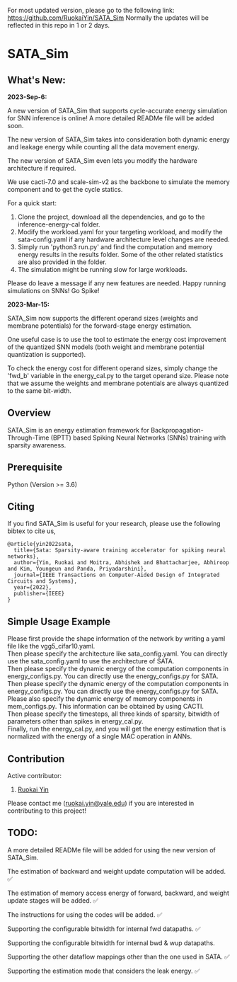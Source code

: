 For most updated version, please go to the following link: https://github.com/RuokaiYin/SATA_Sim
Normally the updates will be reflected in this repo in 1 or 2 days.

# SATA_Sim

## What's New:

**2023-Sep-6:**

A new version of SATA_Sim that supports cycle-accurate energy simulation for SNN inference is online! A more detailed READMe file will be added soon.

The new version of SATA_Sim takes into consideration both dynamic energy and leakage energy while counting all the data movement energy. 

The new version of SATA_Sim even lets you modify the hardware architecture if required.

We use cacti-7.0 and scale-sim-v2 as the backbone to simulate the memory component and to get the cycle statics.

For a quick start:

1. Clone the project, download all the dependencies, and go to the inference-energy-cal folder.
2. Modify the workload.yaml for your targeting workload, and modify the sata-config.yaml if any hardware architecture level changes are needed.
3. Simply run 'python3 run.py' and find the computation and memory energy results in the results folder. Some of the other related statistics are also provided in the folder.
4. The simulation might be running slow for large workloads.

Please do leave a message if any new features are needed. Happy running simulations on SNNs! Go Spike!


**2023-Mar-15:**

SATA_Sim now supports the different operand sizes (weights and membrane potentials) for the forward-stage energy estimation.

One useful case is to use the tool to estimate the energy cost improvement of the quantized SNN models (both weight and membrane potential quantization is supported).

To check the energy cost for different operand sizes, simply change the 'fwd_b' variable in the energy_cal.py to the target operand size. Please note that we assume the weights and membrane potentials are always quantized to the same bit-width.



## Overview

SATA_Sim is an energy estimation framework for Backpropagation-Through-Time (BPTT) based Spiking Neural Networks (SNNs) training with sparsity awareness.

## Prerequisite

Python (Version >= 3.6)

## Citing
If you find SATA_Sim is useful for your research, please use the following bibtex to cite us,

```
@article{yin2022sata,
  title={Sata: Sparsity-aware training accelerator for spiking neural networks},
  author={Yin, Ruokai and Moitra, Abhishek and Bhattacharjee, Abhiroop and Kim, Youngeun and Panda, Priyadarshini},
  journal={IEEE Transactions on Computer-Aided Design of Integrated Circuits and Systems},
  year={2022},
  publisher={IEEE}
}
```

## Simple Usage Example
<p>Please first provide the shape information of the network by writing a yaml file like the vgg5_cifar10.yaml. <br>
Then please specify the architecture like sata_config.yaml. You can directly use the sata_config.yaml to use the architecture of SATA.<br>
Then please specify the dynamic energy of the computation components in energy_configs.py. You can directly use the energy_configs.py for SATA.<br>
Then please specify the dynamic energy of the computation components in energy_configs.py. You can directly use the energy_configs.py for SATA.<br>
Please also specify the dynamic energy of memory components in mem_configs.py. This information can be obtained by using CACTI.<br>
Then please specify the timesteps, all three kinds of sparsity, bitwidth of parameters other than spikes in energy_cal.py.<br>
Finally, run the energy_cal.py, and you will get the energy estimation that is normalized with the energy of a single MAC operation in ANNs.</p>

## Contribution
Active contributor:
1. [Ruokai Yin](https://ruokaiyin.github.io/)

Please contact me (ruokai.yin@yale.edu) if you are interested in contributing to this project!

## TODO:

A more detailed READMe file will be added for using the new version of SATA_Sim.

The estimation of backward and weight update computation will be added. :white_check_mark:

The estimation of memory access energy of forward, backward, and weight update stages will be added. :white_check_mark:

The instructions for using the codes will be added. :white_check_mark:

Supporting the configurable bitwidth for internal fwd datapaths. :white_check_mark:

Supporting the configurable bitwidth for internal bwd & wup datapaths.

Supporting the other dataflow mappings other than the one used in SATA. :white_check_mark:

Supporting the estimation mode that considers the leak energy. :white_check_mark:
